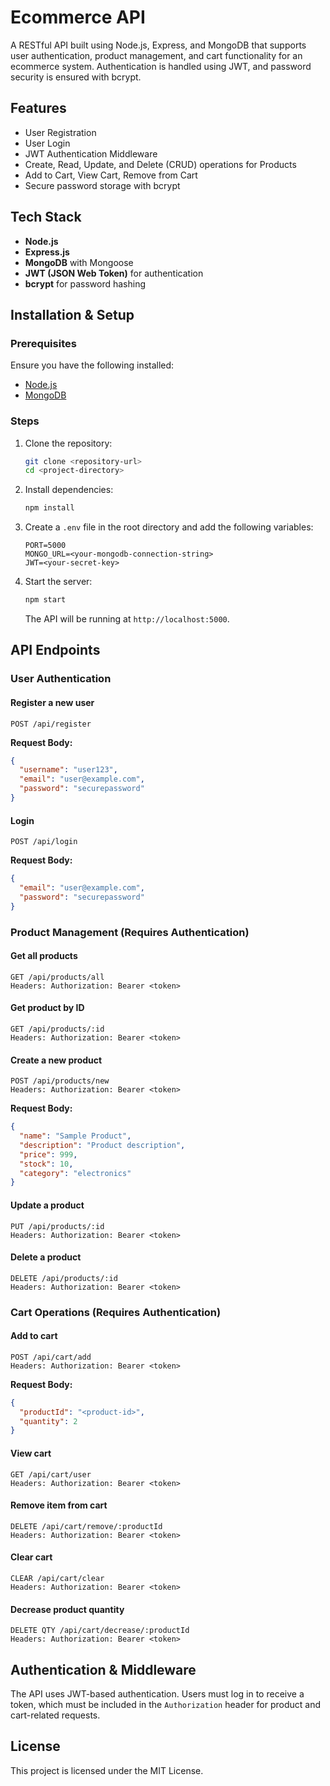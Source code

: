 # Ecommerce API

A RESTful API built using Node.js, Express, and MongoDB that supports user authentication, product management, and cart functionality for an ecommerce system. Authentication is handled using JWT, and password security is ensured with bcrypt.

## Features

- User Registration
- User Login
- JWT Authentication Middleware
- Create, Read, Update, and Delete (CRUD) operations for Products
- Add to Cart, View Cart, Remove from Cart
- Secure password storage with bcrypt

## Tech Stack

- **Node.js**
- **Express.js**
- **MongoDB** with Mongoose
- **JWT (JSON Web Token)** for authentication
- **bcrypt** for password hashing

## Installation & Setup

### Prerequisites

Ensure you have the following installed:

- [Node.js](https://nodejs.org/)
- [MongoDB](https://www.mongodb.com/)

### Steps

1. Clone the repository:

   ```bash
   git clone <repository-url>
   cd <project-directory>
   ```

2. Install dependencies:

   ```bash
   npm install
   ```

3. Create a `.env` file in the root directory and add the following variables:

   ```env
   PORT=5000
   MONGO_URL=<your-mongodb-connection-string>
   JWT=<your-secret-key>
   ```

4. Start the server:

   ```bash
   npm start
   ```

   The API will be running at `http://localhost:5000`.

## API Endpoints

### User Authentication

#### Register a new user

```http
POST /api/register
```

**Request Body:**

```json
{
  "username": "user123",
  "email": "user@example.com",
  "password": "securepassword"
}
```

#### Login

```http
POST /api/login
```

**Request Body:**

```json
{
  "email": "user@example.com",
  "password": "securepassword"
}
```

### Product Management (Requires Authentication)

#### Get all products

```http
GET /api/products/all
Headers: Authorization: Bearer <token>
```

#### Get product by ID

```http
GET /api/products/:id
Headers: Authorization: Bearer <token>
```

#### Create a new product

```http
POST /api/products/new
Headers: Authorization: Bearer <token>
```

**Request Body:**

```json
{
  "name": "Sample Product",
  "description": "Product description",
  "price": 999,
  "stock": 10,
  "category": "electronics"
}
```

#### Update a product

```http
PUT /api/products/:id
Headers: Authorization: Bearer <token>
```

#### Delete a product

```http
DELETE /api/products/:id
Headers: Authorization: Bearer <token>
```

### Cart Operations (Requires Authentication)

#### Add to cart

```http
POST /api/cart/add
Headers: Authorization: Bearer <token>
```

**Request Body:**

```json
{
  "productId": "<product-id>",
  "quantity": 2
}
```

#### View cart

```http
GET /api/cart/user
Headers: Authorization: Bearer <token>
```

#### Remove item from cart

```http
DELETE /api/cart/remove/:productId
Headers: Authorization: Bearer <token>
```

#### Clear cart

```http
CLEAR /api/cart/clear
Headers: Authorization: Bearer <token>
```

#### Decrease product quantity

```http
DELETE QTY /api/cart/decrease/:productId
Headers: Authorization: Bearer <token>
```


## Authentication & Middleware

The API uses JWT-based authentication. Users must log in to receive a token, which must be included in the `Authorization` header for product and cart-related requests.

## License

This project is licensed under the MIT License.

